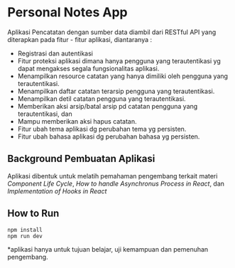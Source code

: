 # Personal Notes App
Aplikasi Pencatatan dengan sumber data diambil dari RESTful API yang diterapkan pada fitur - fitur aplikasi, diantaranya :
- Registrasi dan autentikasi
- Fitur proteksi aplikasi dimana hanya pengguna yang terautentikasi yg dapat mengakses segala fungsionalitas aplikasi.
- Menampilkan resource catatan yang hanya dimiliki oleh pengguna yang terautentikasi.
- Menampilkan daftar catatan terarsip pengguna yang terautentikasi.
- Menampilkan detil catatan pengguna yang terautentikasi.
- Memberikan aksi arsip/batal arsip pd catatan pengguna yang terautentikasi, dan
- Mampu memberikan aksi hapus catatan.
- Fitur ubah tema aplikasi dg perubahan tema yg persisten.
- Fitur ubah bahasa aplikasi dg perubahan bahasa yg persisten.

## Background Pembuatan Aplikasi
Aplikasi dibentuk untuk melatih pemahaman pengembang terkait materi <i>Component Life Cycle</i>, <i>How to handle Asynchronus Process in React</i>, dan <i>Implementation of Hooks in React</i>

## How to Run

```
npm install
npm run dev
```
*aplikasi hanya untuk tujuan belajar, uji kemampuan dan pemenuhan pengembang.
